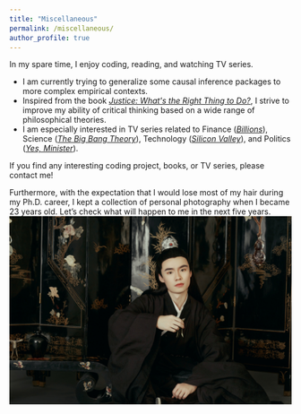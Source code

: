 ```yaml
---
title: "Miscellaneous"
permalink: /miscellaneous/
author_profile: true
---
```


In my spare time, I enjoy coding, reading, and watching TV series. 
-	I am currently trying to generalize some causal inference packages to more complex empirical contexts.
-	Inspired from the book [*Justice: What's the Right Thing to Do?*](https://en.wikipedia.org/wiki/Justice:_What%27s_the_Right_Thing_to_Do%3F), I strive to improve my ability of critical thinking based on a wide range of philosophical theories.
-	I am especially interested in TV series related to Finance ([*Billions*](https://en.wikipedia.org/wiki/Billions_(TV_series))), Science ([*The Big Bang Theory*](https://en.wikipedia.org/wiki/The_Big_Bang_Theory)), Technology ([*Silicon Valley*](https://en.wikipedia.org/wiki/Silicon_Valley_(TV_series))), and Politics ([*Yes, Minister*](https://en.wikipedia.org/wiki/Yes_Minister)).

If you find any interesting coding project, books, or TV series, please contact me!

Furthermore, with the expectation that I would lose most of my hair during my Ph.D. career, I kept a collection of personal photography when I became 23 years old. Let’s check what will happen to me in the next five years.
<br/><img src='/images/cx_personal.jpeg'>
